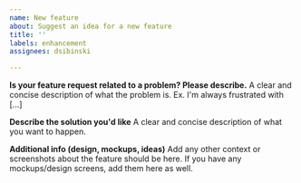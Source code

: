 ```yaml
---
name: New feature
about: Suggest an idea for a new feature
title: ''
labels: enhancement
assignees: dsibinski

---
```


**Is your feature request related to a problem? Please describe.**
A clear and concise description of what the problem is. Ex. I'm always frustrated with [...]

**Describe the solution you'd like**
A clear and concise description of what you want to happen.

**Additional info (design, mockups, ideas)**
Add any other context or screenshots about the feature should be here. If you have any mockups/design screens, add them here as well.
